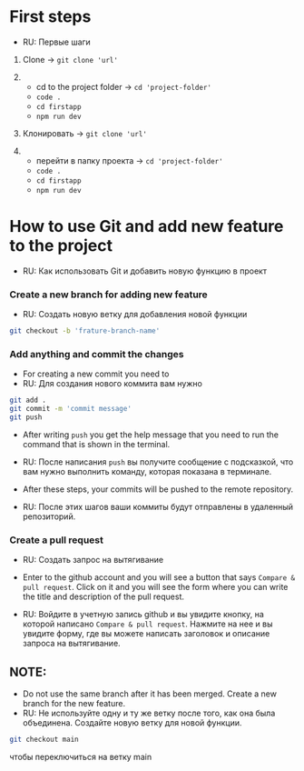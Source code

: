 # First steps
- RU: Первые шаги

1. Clone  ->  `git clone 'url'`
2. - cd to the project folder  ->  `cd 'project-folder'`
   - `code .`
   - `cd firstapp`
   - `npm run dev`
   
1. Клонировать  ->  `git clone 'url'`
2. - перейти в папку проекта  ->  `cd 'project-folder'`
   - `code .`
   - `cd firstapp`
   - `npm run dev`


# How to use Git and add new feature to the project
- RU: Как использовать Git и добавить новую функцию в проект

### Create a new branch for adding new feature
- RU: Создать новую ветку для добавления новой функции

```bash
git checkout -b 'frature-branch-name'
```


### Add anything and commit the changes
- For creating a new commit you need to    
- RU: Для создания нового коммита вам нужно


```bash
git add .
git commit -m 'commit message'
git push
```
- After writing `push` you get the help message that you need to run the command that is shown in the terminal.
- RU: После написания `push` вы получите сообщение с подсказкой, что вам нужно выполнить команду, которая показана в терминале.

- After these steps, your commits will be pushed to the remote repository.
- RU: После этих шагов ваши коммиты будут отправлены в удаленный репозиторий.

### Create a pull request
- RU: Создать запрос на вытягивание

- Enter to the github account and you will see a button that says `Compare & pull request`. Click on it and you will see the form where you can write the title and description of the pull request.
- RU: Войдите в учетную запись github и вы увидите кнопку, на которой написано `Compare & pull request`. Нажмите на нее и вы увидите форму, где вы можете написать заголовок и описание запроса на вытягивание.


## NOTE:
- Do not use the same branch after it has been merged. Create a new branch for the new feature.
- RU: Не используйте одну и ту же ветку после того, как она была объединена. Создайте новую ветку для новой функции.

```bash
git checkout main
```
чтобы переключиться на ветку main